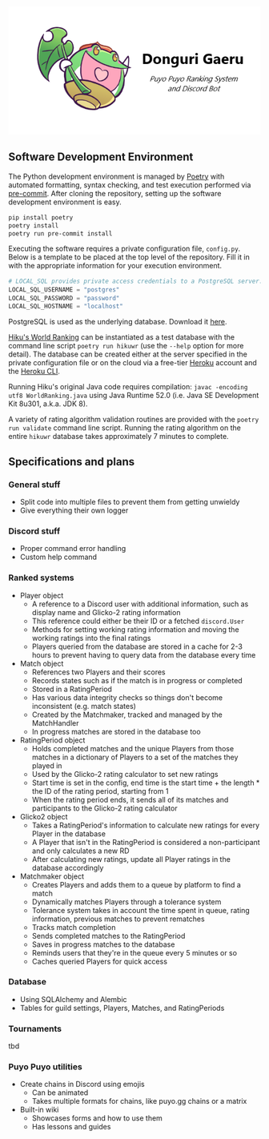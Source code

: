 ![Acorn Frog](donguri_gaeru.png)

## Software Development Environment

The Python development environment is managed by [Poetry](https://python-poetry.org/) with automated formatting, syntax checking, and test execution performed via [pre-commit](https://pre-commit.com/). After cloning the repository, setting up the software development environment is easy.

```
pip install poetry
poetry install
poetry run pre-commit install
```

Executing the software requires a private configuration file, `config.py`. Below is a template to be placed at the top level of the repository. Fill it in with the appropriate information for your execution environment.

```python
# LOCAL_SQL provides private access credentials to a PostgreSQL server.
LOCAL_SQL_USERNAME = "postgres"
LOCAL_SQL_PASSWORD = "password"
LOCAL_SQL_HOSTNAME = "localhost"
```

PostgreSQL is used as the underlying database. Download it [here](https://www.postgresql.org/download/).

[Hiku's World Ranking](https://www.bayoen.fr/wiki/World_Ranking) can be instantiated as a test database with the command line script `poetry run hikuwr` (use the `--help` option for more detail). The database can be created either at the server specified in the private configuration file or on the cloud via a free-tier [Heroku](www.heroku.com) account and the [Heroku CLI](https://devcenter.heroku.com/articles/heroku-cli).

Running Hiku's original Java code requires compilation: `javac -encoding utf8 WorldRanking.java` using Java Runtime 52.0 (i.e. Java SE Development Kit 8u301, a.k.a. JDK 8).

A variety of rating algorithm validation routines are provided with the `poetry run validate` command line script. Running the rating algorithm on the entire `hikuwr` database takes approximately 7 minutes to complete.

## Specifications and plans

### General stuff
- Split code into multiple files to prevent them from getting unwieldy
- Give everything their own logger

### Discord stuff
- Proper command error handling
- Custom help command

### Ranked systems
- Player object
    - A reference to a Discord user with additional information, such as display name and Glicko-2 rating information
    - This reference could either be their ID or a fetched `discord.User`
    - Methods for setting working rating information and moving the working ratings into the final ratings
    - Players queried from the database are stored in a cache for 2-3 hours to prevent having to query data from the database every time
- Match object
    - References two Players and their scores
    - Records states such as if the match is in progress or completed
    - Stored in a RatingPeriod
    - Has various data integrity checks so things don't become inconsistent (e.g. match states)
    - Created by the Matchmaker, tracked and managed by the MatchHandler
    - In progress matches are stored in the database too
- RatingPeriod object
    - Holds completed matches and the unique Players from those matches in a dictionary of Players to a set of the matches they played in
    - Used by the Glicko-2 rating calculator to set new ratings
    - Start time is set in the config, end time is the start time + the length * the ID of the rating period, starting from 1
    - When the rating period ends, it sends all of its matches and participants to the Glicko-2 rating calculator
- Glicko2 object
    - Takes a RatingPeriod's information to calculate new ratings for every Player in the database
    - A Player that isn't in the RatingPeriod is considered a non-participant and only calculates a new RD
    - After calculating new ratings, update all Player ratings in the database accordingly
- Matchmaker object
    - Creates Players and adds them to a queue by platform to find a match
    - Dynamically matches Players through a tolerance system
    - Tolerance system takes in account the time spent in queue, rating information, previous matches to prevent rematches
    - Tracks match completion
    - Sends completed matches to the RatingPeriod
    - Saves in progress matches to the database
    - Reminds users that they're in the queue every 5 minutes or so
    - Caches queried Players for quick access

### Database
- Using SQLAlchemy and Alembic
- Tables for guild settings, Players, Matches, and RatingPeriods

### Tournaments
tbd

### Puyo Puyo utilities
- Create chains in Discord using emojis
    - Can be animated
    - Takes multiple formats for chains, like puyo.gg chains or a matrix
- Built-in wiki
  - Showcases forms and how to use them
  - Has lessons and guides
